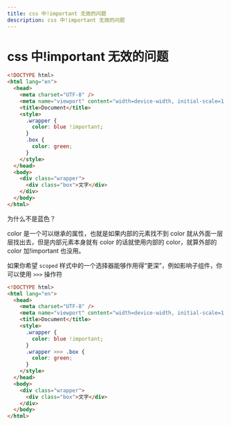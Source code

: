 ```yaml
---
title: css 中!important 无效的问题
description: css 中!important 无效的问题
---
```


# css 中!important 无效的问题

```html
<!DOCTYPE html>
<html lang="en">
  <head>
    <meta charset="UTF-8" />
    <meta name="viewport" content="width=device-width, initial-scale=1.0" />
    <title>Document</title>
    <style>
      .wrapper {
        color: blue !important;
      }
      .box {
        color: green;
      }
    </style>
  </head>
  <body>
    <div class="wrapper">
      <div class="box">文字</div>
    </div>
  </body>
</html>
```

为什么不是蓝色？

color 是一个可以继承的属性，也就是如果内部的元素找不到 color 就从外面一层层找出去，但是内部元素本身就有 color 的话就使用内部的 color，就算外部的 color 加!important 也没用。

如果你希望 `scoped` 样式中的一个选择器能够作用得“更深”，例如影响子组件，你可以使用 `>>>` 操作符

```html
<!DOCTYPE html>
<html lang="en">
  <head>
    <meta charset="UTF-8" />
    <meta name="viewport" content="width=device-width, initial-scale=1.0" />
    <title>Document</title>
    <style>
      .wrapper {
        color: blue !important;
      }
      .wrapper >>> .box {
        color: green;
      }
    </style>
  </head>
  <body>
    <div class="wrapper">
      <div class="box">文字</div>
    </div>
  </body>
</html>
```

